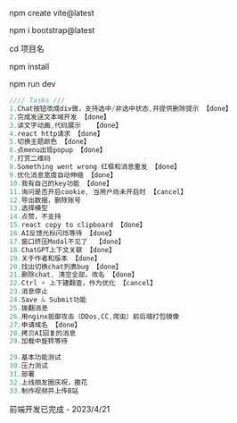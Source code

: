 <!-- //创建项目 -->

npm create vite@latest

<!-- 安装bootstrap css -->

npm i bootstrap@latest

<!-- 进入项目目录 -->

cd 项目名

<!-- 安装 -->

npm install

<!-- 启动 -->

npm run dev

<!-- TODO LIST -->

```ts
//// Tasks ///
1.Chat按钮改成div做，支持选中/非选中状态,并提供删除提示 【done】
2.完成发送文本域开发 【done】
3.读文字动画,代码展示   【done】
4.react http请求 【done】
5.切换主题颜色 【done】
6.点menu出现popup 【done】
7.打赏二维码 
8.Something went wrong 红框和消息重发 【done】
9.优化消息宽度自动伸缩 【done】
10.我有自己的key功能 【done】
11.询问是否开启cookie, 当用户尚未开启时 【cancel】
12.导出数据，删除账号 
13.选择模型 
14.点赞，不支持 
15.react copy to clipboard 【done】
16.AI反馈光标闪烁等待 【done】
17.窗口挤压Modal不见了  【done】
18.ChatGPT上下文关联 【done】
19.关于作者和版本 【done】
20.找出切换chat列表bug 【done】
21.删除chat, 清空全部，改名 【done】
22.Ctrl + 上下建翻查，作为优化 【cancel】
23.消息停止
24.Save & Submit功能
25.拨翻消息
26.用nginx抵御攻击（DDos,CC,爬虫）前后端打包镜像
27.申请域名 【done】
28.拷贝AI回复的消息
29.加载中旋转等待

29.基本功能测试
30.压力测试
31.部署
32.上线朋友圈庆祝，撒花
33.制作视频并上传B站
```

前端开发已完成  - 2023/4/21 
